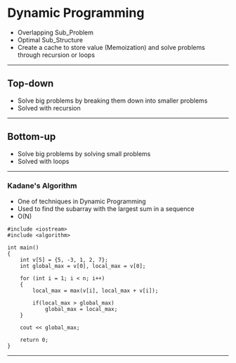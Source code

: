 # Dynamic Programming

- Overlapping Sub_Problem
- Optimal Sub_Structure
- Create a cache to store value (Memoization) and solve problems through recursion or loops

-----------------------------------------

## Top-down

- Solve big problems by breaking them down into smaller problems
- Solved with recursion

-----------------------------------------

## Bottom-up

- Solve big problems by solving small problems
- Solved with loops

-----------------------------------------

### Kadane's Algorithm

- One of techniques in Dynamic Programming
- Used to find the subarray with the largest sum in a sequence
- O(N)

```
#include <iostream>
#include <algorithm>

int main()
{
    int v[5] = {5, -3, 1, 2, 7};
    int global_max = v[0], local_max = v[0];

    for (int i = 1; i < n; i++)
    {
        local_max = max(v[i], local_max + v[i]);

        if(local_max > global_max)
            global_max = local_max;
    }

    cout << global_max;

    return 0;
}
```

-----------------------------------------
